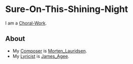 # Sure-On-This-Shining-Night

I am a [Choral-Work](91001006.md).

## About

- My [Composer](90000012.md) is [Morten_Lauridsen](70000112.md).
- My [Lyricist](90000066.md) is [James_Agee](70000113.md).
